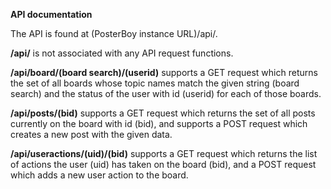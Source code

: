 **API documentation**

The API is found at (PosterBoy instance URL)/api/.

**/api/** is not associated with any API request functions.

**/api/board/(board search)/(userid)** supports a GET request 
which returns the set of all boards whose topic names match the 
given string (board search) and the status of the user with id 
(userid) for each of those boards.

**/api/posts/(bid)** supports a GET request which returns the 
set of all posts currently on the board with id (bid), and supports a 
POST request which creates a new post with the given data.

**/api/useractions/(uid)/(bid)** supports a GET request which
returns the list of actions the user (uid) has taken on the board (bid), and
a POST request which adds a new user action to the board.